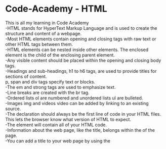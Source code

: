 # Code-Academy - HTML
This is all my learning in Code Academy<br>
-HTML stands for HyperText Markup Language and is used to create the structure and content of a webpage.<br>
-Most HTML elements contain opening and closing tags with raw text or other HTML tags between them. <br>
-HTML elements can be nested inside other elements. The enclosed element is the child of the enclosing parent element.<br>
-Any visible content should be placed within the opening and closing body tags.<br>
-Headings and sub-headings, h1 to h6 tags, are used to provide titles for sections of content.<br>
p, span and div tags specify text or blocks.<br>
-The em and strong tags are used to emphasize text.<br>
-Line breaks are created with the br tag.<br>
-Ordered lists ol are numbered and unordered lists ul are bulleted.<br>
-Images img and videos video can be added by linking to an existing source.<br>
-The <!DOCTYPE html> declaration should always be the first line of code in your HTML files. This lets the browser know what version of HTML to expect. <br>
-The <html> element will contain all of your HTML code.<br>
-Information about the web page, like the title, belongs within the <head> of the page.<br>
-You can add a title to your web page by using the <title> element, inside of the head.<br>
-A webpage’s title appears in a browser’s tab.<br>
-Anchor tags (<a>) are used to link to internal pages, external pages or content on the same page.<br>
-You can create sections on a webpage and jump to them using <a> tags and adding ids to the elements you wish to jump to.<br>
-Whitespace between HTML elements helps make code easier to read while not changing how elements appear in the browser.<br>
-Indentation also helps make code easier to read. It makes parent-child relationships visible.<br>
-Comments are written in HTML using the following syntax: <!-- comment -->.<br>
 
 # Code-Academy - CSS
-The basic anatomy of CSS syntax written for both inline styles and stylesheets.<br>
-Some commonly used CSS terms, such as ruleset, selector, and declaration.<br>
-CSS inline styles can be written inside the opening HTML tag using the style attribute.<br>
-Inline styles can be used to style HTML, but it is not the best practice.<br>
-An internal stylesheet is written using the <style> element inside the <head> element of an HTML file.<br>
-Internal stylesheets can be used to style HTML but are also not best practice.<br>
-An external stylesheet separates CSS code from HTML, by using the .css file extension.<br>
-External stylesheets are the best approach when it comes to using HTML and CSS.<br>
-External stylesheets are linked to HTML using the <link> element.<br>

 # Code-Academy - Selectors
 CSS can select HTML elements by type, class, ID, and attribute.<br>
All elements can be selected using the universal selector.<br>
An element can have different states using the pseudo-class selector.<br>
Multiple CSS classes can be applied to one HTML element.<br>
Classes can be reusable, while IDs can only be used once.<br>
IDs are more specific than classes, and classes are more specific than type. That means IDs will override any styles from a class, and classes will override any styles from a type selector.<br>
Multiple selectors can be chained together to select an element. This raises the specificity but can be necessary.<br>
Nested elements can be selected by separating selectors with a space.<br>
Multiple unrelated selectors can receive the same styles by separating the selector names with commas.<br>
 
 # Code-Academy Padding
The box model comprises a set of properties used to create space around and between HTML elements.<br>
The height and width of a content area can be set in pixels or percentages.<br>
Borders surround the content area and padding of an element. The color, style, and thickness of a border can be set with CSS properties.<br>
Padding is the space between the content area and the border. It can be set in pixels or percent.<br>
Margin is the amount of spacing outside of an element’s border.<br>
Horizontal margins add, so the total space between the borders of adjacent elements is equal to the sum of the right margin of one element and the left margin of the adjacent element.<br>
Vertical margins collapse, so the space between vertically adjacent elements is equal to the larger margi<br>n.<br>
margin: 0 auto horizontally centers an element inside of its parent content area, if it has a width.<br>
The overflow property can be set to display, hide, or scroll, and dictates how HTML will render content that overflows its parent’s content area.<br>
The visibility property can hide or show elements.<br>
